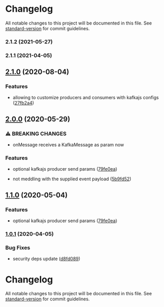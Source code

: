 # Changelog

All notable changes to this project will be documented in this file. See [standard-version](https://github.com/conventional-changelog/standard-version) for commit guidelines.

### 2.1.2 (2021-05-27)

### 2.1.1 (2021-04-05)

## [2.1.0](https://github.com/tomasAlabes/graphql-kafkajs-subscriptions/compare/v1.0.1...v2.1.0) (2020-08-04)


### Features

* allowing to customize producers and consumers with kafkajs configs ([27fb2a4](https://github.com/tomasAlabes/graphql-kafkajs-subscriptions/commit/27fb2a42a0c813b80136139c3772ed92b8b32583))

## [2.0.0](https://github.com/tomasAlabes/graphql-kafkajs-subscriptions/compare/v1.0.1...v2.0.0) (2020-05-29)


### ⚠ BREAKING CHANGES

* onMessage receives a KafkaMessage as param now

### Features

* optional kafkajs producer send params ([79fe0ea](https://github.com/tomasAlabes/graphql-kafkajs-subscriptions/commit/79fe0eac83dbbb8e72716d8c69c8eb287e28d96b))


* not meddling with the supplied event payload ([5b9fd52](https://github.com/tomasAlabes/graphql-kafkajs-subscriptions/commit/5b9fd52d2243f7749abf817673e8478345e3565b))

## [1.1.0](https://github.com/tomasAlabes/graphql-kafkajs-subscriptions/compare/v1.0.1...v1.1.0) (2020-05-04)


### Features

* optional kafkajs producer send params ([79fe0ea](https://github.com/tomasAlabes/graphql-kafkajs-subscriptions/commit/79fe0eac83dbbb8e72716d8c69c8eb287e28d96b))

### [1.0.1](https://github.com/tomasAlabes/graphql-kafkajs-subscriptions/compare/v1.0.0...v1.0.1) (2020-04-05)


### Bug Fixes

* security deps update ([d8fd089](https://github.com/tomasAlabes/graphql-kafkajs-subscriptions/commit/d8fd08921135ee4f4e4889582ba591cdbba4363f))

# Changelog

All notable changes to this project will be documented in this file. See [standard-version](https://github.com/conventional-changelog/standard-version) for commit guidelines.
